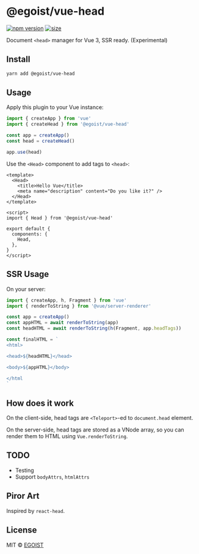# @egoist/vue-head

[![npm version](https://badgen.net/npm/v/@egoist/vue-head)](https://npm.im/@egoist/vue-head) [![size](https://badgen.net/bundlephobia/minzip/@egoist/vue-head)](https://bundlephobia.com/result?p=@egoist/vue-head)

Document `<head>` manager for Vue 3, SSR ready. (Experimental)


## Install

```bash
yarn add @egoist/vue-head
```

## Usage

Apply this plugin to your Vue instance:

```js
import { createApp } from 'vue'
import { createHead } from '@egoist/vue-head'

const app = createApp()
const head = createHead()

app.use(head)
```

Use the `<Head>` component to add tags to `<head>`:

```vue
<template>
  <Head>
    <title>Hello Vue</title>
    <meta name="description" content="Do you like it?" />
  </Head>
</template>

<script>
import { Head } from '@egoist/vue-head'

export default {
  components: {
    Head,
  },
}
</script>
```

## SSR Usage

On your server:

```js
import { createApp, h, Fragment } from 'vue'
import { renderToString } from '@vue/server-renderer'

const app = createApp()
const appHTML = await renderToString(app)
const headHTML = await renderToString(h(Fragment, app.headTags))

const finalHTML = `
<html>

<head>${headHTML}</head>

<body>${appHTML}</body>

</html
`
```

## How does it work

On the client-side, head tags are `<Teleport>`-ed to `document.head` element.

On the server-side, head tags are stored as a VNode array, so you can render them to HTML using `Vue.renderToString`.

## TODO

- Testing
- Support `bodyAttrs`, `htmlAttrs`

## Piror Art

Inspired by `react-head`.

## License

MIT &copy; [EGOIST](https://github.com/egoist/vue-head)

